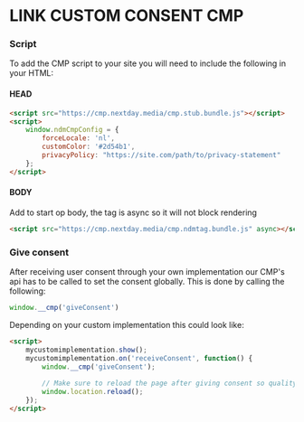 # LINK CUSTOM CONSENT CMP

### Script
To add the CMP script to your site you will need to include the following in your HTML:

#### HEAD
```html
<script src="https://cmp.nextday.media/cmp.stub.bundle.js"></script>
<script>
	window.ndmCmpConfig = {
		forceLocale: 'nl',
		customColor: '#2d54b1',
		privacyPolicy: "https://site.com/path/to/privacy-statement"
	};
</script>
```

#### BODY
Add to start op body, the tag is async so it will not block rendering
```html
<script src="https://cmp.nextday.media/cmp.ndmtag.bundle.js" async></script>
```

### Give consent
After receiving user consent through your own implementation our CMP's api has to be called to set the consent globally. This is done by calling the following:
```javascript
window.__cmp('giveConsent')
```

Depending on your custom implementation this could look like:
```html
<script>
	mycustomimplementation.show();
	mycustomimplementation.on('receiveConsent', function() {
		window.__cmp('giveConsent');
		
		// Make sure to reload the page after giving consent so quality ads will be rendered (NOT REQUIRED)
		window.location.reload();
	});
</script>
```
